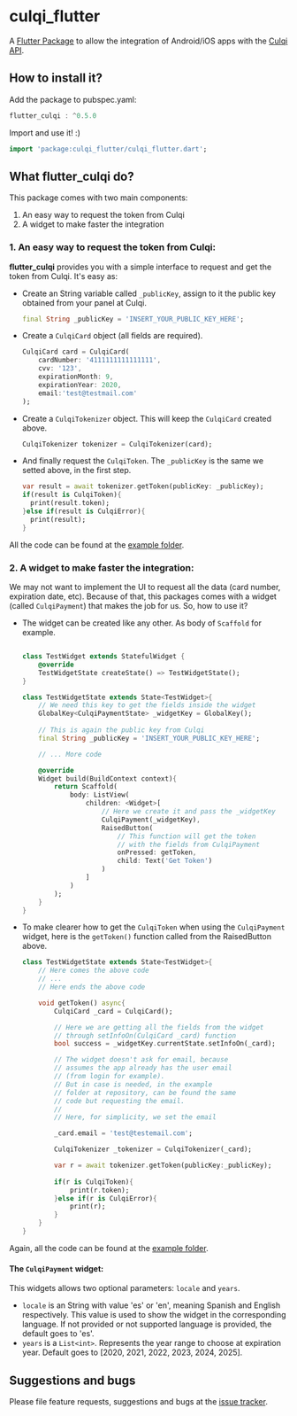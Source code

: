 # culqi_flutter

A [Flutter Package]() to allow the integration of Android/iOS apps with the [Culqi API](https://www.culqi.com/docs/#/).

## How to install it?

Add the package to pubspec.yaml:
```dart
flutter_culqi : ^0.5.0
```

Import and use it! :)
``` dart
import 'package:culqi_flutter/culqi_flutter.dart';
```

## What **flutter_culqi** do?

This package comes with two main components:
1. An easy way to request the token from Culqi
2. A widget to make faster the integration

### 1. An easy way to request the token from Culqi:

**flutter_culqi** provides you with a simple interface to request and get the token from Culqi. It's easy as:

+ Create an String variable called `_publicKey`, assign to it the public key obtained from your panel at Culqi.
    ```dart
    final String _publicKey = 'INSERT_YOUR_PUBLIC_KEY_HERE';
    ```
+ Create a `CulqiCard` object (all fields are required).
    ```dart
    CulqiCard card = CulqiCard(
        cardNumber: '4111111111111111',
        cvv: '123',
        expirationMonth: 9,
        expirationYear: 2020,
        email:'test@testmail.com'
    );
    ```
+ Create a `CulqiTokenizer` object. This will keep the `CulqiCard` created above.
    ```dart
    CulqiTokenizer tokenizer = CulqiTokenizer(card);
    ```
+ And finally request the `CulqiToken`. The `_publicKey` is the same we setted above, in the first step.
    ```dart
    var result = await tokenizer.getToken(publicKey: _publicKey);
    if(result is CulqiToken){
      print(result.token);
    }else if(result is CulqiError){
      print(result);
    }
    ```
All the code can be found at the [example folder](https://github.com/limonadev/flutter_culqi/tree/master/example).

### 2. A widget to make faster the integration:

We may not want to implement the UI to request all the data (card number, expiration date, etc). Because of that, this packages comes with a widget (called `CulqiPayment`) that makes the job for us. So, how to use it?

+ The widget can be created like any other. As body of `Scaffold` for example.
    ```dart

    class TestWidget extends StatefulWidget {
        @override
        TestWidgetState createState() => TestWidgetState();
    }

    class TestWidgetState extends State<TestWidget>{
        // We need this key to get the fields inside the widget
        GlobalKey<CulqiPaymentState> _widgetKey = GlobalKey();
        
        // This is again the public key from Culqi
        final String _publicKey = 'INSERT_YOUR_PUBLIC_KEY_HERE';

        // ... More code

        @override
        Widget build(BuildContext context){
            return Scaffold(
                body: ListView(
                    children: <Widget>[
                        // Here we create it and pass the _widgetKey
                        CulqiPayment(_widgetKey),
                        RaisedButton(
                            // This function will get the token
                            // with the fields from CulqiPayment
                            onPressed: getToken,
                            child: Text('Get Token')
                        )
                    ]
                )
            );
        }
    }
    ```
+ To make clearer how to get the `CulqiToken` when using the `CulqiPayment` widget, here is the `getToken()` function called from the RaisedButton above.
    ```dart
    class TestWidgetState extends State<TestWidget>{
        // Here comes the above code
        // ...
        // Here ends the above code

        void getToken() async{
            CulqiCard _card = CulqiCard();

            // Here we are getting all the fields from the widget
            // through setInfoOn(CulqiCard _card) function
            bool success = _widgetKey.currentState.setInfoOn(_card);

            // The widget doesn't ask for email, because 
            // assumes the app already has the user email  
            // (from login for example). 
            // But in case is needed, in the example
            // folder at repository, can be found the same 
            // code but requesting the email.
            //
            // Here, for simplicity, we set the email

            _card.email = 'test@testemail.com';

            CulqiTokenizer _tokenizer = CulqiTokenizer(_card);

            var r = await tokenizer.getToken(publicKey:_publicKey);
            
            if(r is CulqiToken){
                print(r.token);
            }else if(r is CulqiError){
                print(r);
            }
        }
    }
    ```
Again, all the code can be found at the [example folder](https://github.com/limonadev/flutter_culqi/tree/master/example).

#### The `CulqiPayment` widget:

This widgets allows two optional parameters: `locale` and `years`.
+ `locale` is an String with value 'es' or 'en', meaning Spanish and English respectively. This value is used to show the widget in the corresponding language. If not provided or not supported language is provided, the default goes to 'es'.
+ `years` is a `List<int>`. Represents the year range to choose at expiration year. Default goes to [2020, 2021, 2022, 2023, 2024, 2025].

## Suggestions and bugs

Please file feature requests, suggestions and bugs at the [issue tracker][tracker].

[tracker]: https://github.com/limonadev/flutter_culqi/issues